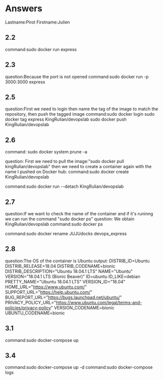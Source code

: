 # Answers

Lastname:Pirot
Firstname:Julien

## 2.2
command:sudo docker run express

## 2.3
question:Because the port is not opened
command:sudo docker run -p 3000:3000 express

## 2.5
question:First we need to login then name the tag of the image to match the repository, then push the tagged image
command:sudo docker login <username>
	sudo docker tag express KingRulian/devopslab
	sudo docker push KingRulian/devopslab


## 2.6
command: sudo docker system prune -a

question: First we need to pull the image:"sudo docker pull kingRulian/devopslab" 
then we need to create a container again with the name I pushed on Docker hub:
command:sudo docker create KingRulian/devopslab

command:sudo docker run --detach KingRulian/devopslab

## 2.7
question:If we want to check the name of the container and if it's runinng we can run the command "sudo docker ps"
question: We obtain KingRulian/devopslab
command:sudo docker ps

command:sudo docker rename JUJUdocks devops_express

## 2.8
question:The OS of the container is Ubuntu
output:
DISTRIB_ID=Ubuntu
DISTRIB_RELEASE=18.04
DISTRIB_CODENAME=bionic
DISTRIB_DESCRIPTION="Ubuntu 18.04.1 LTS"
NAME="Ubuntu"
VERSION="18.04.1 LTS (Bionic Beaver)"
ID=ubuntu
ID_LIKE=debian
PRETTY_NAME="Ubuntu 18.04.1 LTS"
VERSION_ID="18.04"
HOME_URL="https://www.ubuntu.com/"
SUPPORT_URL="https://help.ubuntu.com/"
BUG_REPORT_URL="https://bugs.launchpad.net/ubuntu/"
PRIVACY_POLICY_URL="https://www.ubuntu.com/legal/terms-and-policies/privacy-policy"
VERSION_CODENAME=bionic
UBUNTU_CODENAME=bionic

## 3.1
command:sudo docker-compose up

## 3.4
command:sudo docker-compose up -d
command:sudo docker-compose logs

